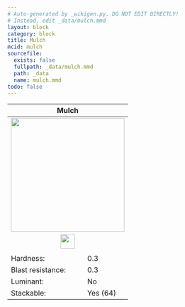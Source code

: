 ```yaml
---
# Auto-generated by _wikigen.py. DO NOT EDIT DIRECTLY!
# Instead, edit _data/mulch.mmd
layout: block
category: block
title: Mulch
mcid: mulch
sourcefile:
  exists: false
  fullpath: _data/mulch.mmd
  path: _data
  name: mulch.mmd
todo: false
---
```


<table class="block-info"><thead><tr>
<th colspan=2>Mulch</th>
</tr></thead><tbody>
<tr><td colspan=2 class="cell-image-big" style="text-align:center"><img onerror="this.src={{ "/img/missing_lg.png" | relative_url | jsonify | escape }}" src="/allotment/img/textures/allotment/mulch.png" width="256" height="256" alt="" class="preview-icon"></td></tr>
<tr><td colspan=2 class="cell-image-small" style="text-align:center"><img onerror="this.src={{ "/img/missing.png" | relative_url | jsonify | escape }}" src="/allotment/img/inventory_textures/allotment/mulch.png" width="32" height="32" alt="" class="inventory-icon"></td></tr>
<tr><td colspan=2 style="text-align:center"><span class="tool-info tool-shovel tool-level-0" title="Breaks faster with a Shovel"></span></td></tr>
<tr><td>Hardness:</td><td>0.3</td></tr>
<tr><td>Blast resistance:</td><td>0.3</td></tr>
<tr><td>Luminant:</td><td>No</td></tr>
<tr><td>Stackable:</td><td>Yes (64)</td></tr>
</tbody></table>

